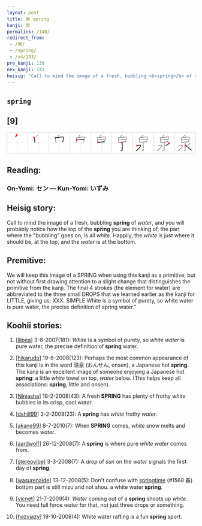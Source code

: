 ```yaml
---
layout: post
title: 泉 spring
kanji: 泉
permalink: /140/
redirect_from:
 - /泉/
 - /spring/
 - /v4/133/
pre_kanji: 139
nex_kanji: 141
heisig: "Call to mind the image of a fresh, bubbling <b>spring</b> of <i>water</i>, and you will probably notice how the top of the <b>spring</b> you are thinking of, the part where the &quot;bubbling&quot; goes on, is all <i>white</i>. Happily, the <i>white</i> is just where it should be, at the top, and the <i>water</i> is at the bottom. We will keep this image of a SPRING when using this kanji as a primitive, but not without first drawing attention to a slight change that distinguishes the primitive from the kanji. The final 4 strokes (the element for water) are abbreviated to the three small DROPS that we learned earlier as the kanji for LITTLE, giving us: XXX. SIMPLE  White is a symbol of purety, so white water is pure water, the precise definition of spring water.""
---
```


## `spring`

## [9]

<div class="stroke"><img src="../images/E6B389.png" /></div>

## Reading:

### On-Yomi: セン &mdash; Kun-Yomi: いずみ

## Heisig story:

Call to mind the image of a fresh, bubbling <b>spring</b> of <i>water</i>, and you will probably notice how the top of the <b>spring</b> you are thinking of, the part where the &quot;bubbling&quot; goes on, is all <i>white</i>. Happily, the <i>white</i> is just where it should be, at the top, and the <i>water</i> is at the bottom.

## Premitive:

We will keep this image of a SPRING when using this kanji as a primitive, but not without first drawing attention to a slight change that distinguishes the primitive from the kanji. The final 4 strokes (the element for water) are abbreviated to the three small DROPS that we learned earlier as the kanji for LITTLE, giving us: XXX. SIMPLE  White is a symbol of purety, so white water is pure water, the precise definition of spring water."

## Koohii stories:

1) [<a href="http://kanji.koohii.com/profile/lilpea">lilpea</a>] 3-8-2007(181): <em>White</em> is a symbol of purety, so <em>white</em> <em>water</em> is pure water, the precise definition of<strong> spring</strong> water.

2) [<a href="http://kanji.koohii.com/profile/hikarudo">hikarudo</a>] 19-8-2008(123): Perhaps the most common appearance of this kanji is in the word 温泉 (おんせん, onsen), a Japanese hot<strong> spring</strong>. The kanji is an excellent image of someone enjoying a Japanese hot<strong> spring</strong>: a little <em>white</em> towel on top, <em>water</em> below. (This helps keep all associations:<strong> spring</strong>, little and onsen).

3) [<a href="http://kanji.koohii.com/profile/Ninjasha">Ninjasha</a>] 18-2-2008(43): A fresh<strong> SPRING</strong> has plenty of frothy <em>white</em> bubbles in its crisp, cool <em>water</em>.

4) [<a href="http://kanji.koohii.com/profile/dshill99">dshill99</a>] 3-2-2008(23): A<strong> spring</strong> has <em>white</em> frothy <em>water</em>.

5) [<a href="http://kanji.koohii.com/profile/akane99">akane99</a>] 8-7-2010(7): When<strong> SPRING</strong> comes, <em>white</em> snow melts and becomes <em>water</em>.

6) [<a href="http://kanji.koohii.com/profile/aardwolf">aardwolf</a>] 26-12-2008(7): A<strong> spring</strong> is where pure <em>white</em> <em>water</em> comes from.

7) [<a href="http://kanji.koohii.com/profile/stereovibe">stereovibe</a>] 3-3-2008(7): A <em>drop</em> of <em>sun</em> on the <em>water</em> signals the first day of<strong> spring</strong>.

8) [<a href="http://kanji.koohii.com/profile/wasurenaide">wasurenaide</a>] 13-12-2008(5): Don&#039;t confuse with <a href="../v4/1568">springtime</a> (#1568 春) bottom part is still mizu and not shou. a white water<strong> spring</strong>.

9) [<a href="http://kanji.koohii.com/profile/vicnet">vicnet</a>] 21-7-2009(4): <em>Water</em> coming out of a <strong>spring</strong> shoots up <em>white</em>. You need full force <em>water</em> for that, not just three drops or something.

10) [<a href="http://kanji.koohii.com/profile/hazyjazy">hazyjazy</a>] 19-10-2008(4): White water rafting is a fun<strong> spring</strong> sport.
